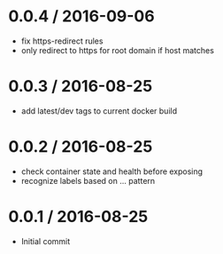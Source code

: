 
0.0.4 / 2016-09-06
==================

  * fix https-redirect rules
  * only redirect to https for root domain if host matches

0.0.3 / 2016-08-25
==================

  * add latest/dev tags to current docker build

0.0.2 / 2016-08-25
==================

  * check container state and health before exposing
  * recognize labels based on <stack>.<service>.<port>.<key> pattern

0.0.1 / 2016-08-25
==================

  * Initial commit
